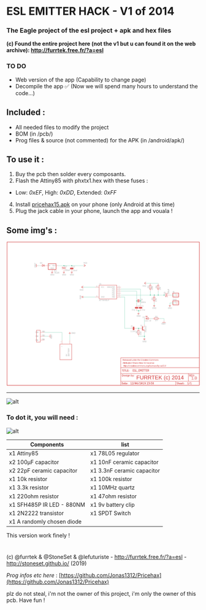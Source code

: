 
# ESL EMITTER HACK - V1 of 2014

### The Eagle project of the esl project + apk and hex files

**(c) Found the entire project here (not the v1 but u can found it on the web archive): http://furrtek.free.fr/?a=esl**

### TO DO

- Web version of the app (Capability to change page)
- Decompile the app ✅ (Now we will spend many hours to understand the code...)

## Included :

- All needed files to modify the project
- BOM (in /pcb/)
- Prog files & source (not commented) for the APK (in /android/apk/)

## To use it :

1. Buy the pcb then solder every composants.
2. Flash the Attiny85 with phxtx1.hex with these fuses :

- Low: *0xEF*, High: *0xDD*, Extended: *0xFF*

4. Install [pricehax15.apk](https://github.com/StoneSet/furrtek_esl/blob/master/apk/pricehax15.apk  "pricehax15.apk") on your phone (only Android at this time)
5. Plug the jack cable in your phone, launch the app and vouala !

## Some img's :

<img src="https://raw.githubusercontent.com/StoneSet/furrtek_esl/master/img/schematics.png" alt="alt" width="600">

------
<img src="http://files.stoneset.fr/others/esl_furrtek/img/docs/IMG_0121.JPG" alt="alt" width="500">

### To dot it, you will need :

<img src="http://files.stoneset.fr/others/esl_furrtek/img/docs/IMG_0125.JPG" alt="alt" width="400">

| Components | list |
|--|--|
| x1 Attiny85 | x1 78L05 regulator |
| x2 100µF capacitor | x1 10nF ceramic capacitor |
| x2 22pF ceramic capacitor | x1 3.3nF ceramic capacitor |
| x1 10k resistor | x1 100k resistor |
| x1 3.3k resistor | x1 10MHz quartz |
| x1 220ohm resistor | x1 47ohm resistor |
| x1 SFH485P IR LED - 880NM | x1 9v battery clip |
| x1 2N2222 transistor | x1 SPDT Switch |
| x1 A randomly chosen diode |

This version work finely !

#

(c) @furrtek & @StoneSet & @lefuturiste - http://furrtek.free.fr/?a=esl - http://stoneset.github.io/ (2019)

*Prog infos etc here* : [https://github.com/Jonas1312/Pricehax](https://github.com/Jonas1312/Pricehax)

plz do not steal, i'm not the owner of this project, i'm only the owner of this pcb. Have fun !